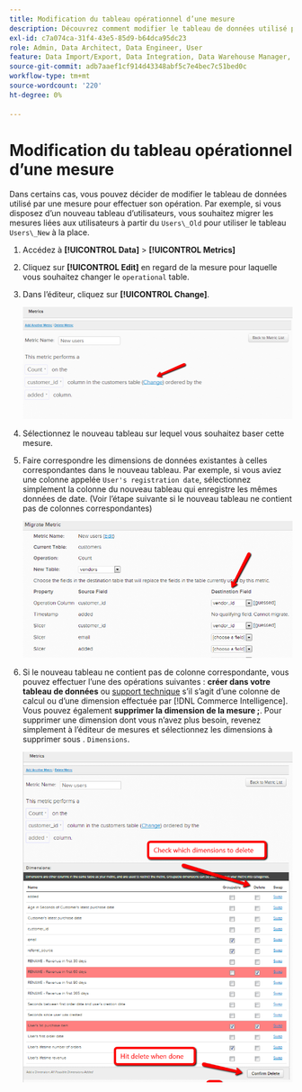 ```yaml
---
title: Modification du tableau opérationnel d’une mesure
description: Découvrez comment modifier le tableau de données utilisé par une mesure pour effectuer son fonctionnement.
exl-id: c7a074ca-31f4-43e5-85d9-b64dca95dc23
role: Admin, Data Architect, Data Engineer, User
feature: Data Import/Export, Data Integration, Data Warehouse Manager, Commerce Tables
source-git-commit: adb7aaef1cf914d43348abf5c7e4bec7c51bed0c
workflow-type: tm+mt
source-wordcount: '220'
ht-degree: 0%

---
```


# Modification du tableau opérationnel d’une mesure

Dans certains cas, vous pouvez décider de modifier le tableau de données utilisé par une mesure pour effectuer son opération. Par exemple, si vous disposez d’un nouveau tableau d’utilisateurs, vous souhaitez migrer les mesures liées aux utilisateurs à partir du  `Users\_Old` pour utiliser le tableau `Users\_New` à la place.

1. Accédez à **[!UICONTROL Data]** > **[!UICONTROL Metrics]**
1. Cliquez sur **[!UICONTROL Edit]** en regard de la mesure pour laquelle vous souhaitez changer le `operational` table.
1. Dans l’éditeur, cliquez sur **[!UICONTROL Change]**.

   ![](../../assets/change-metrics-1.png)
1. Sélectionnez le nouveau tableau sur lequel vous souhaitez baser cette mesure.
1. Faire correspondre les dimensions de données existantes à celles correspondantes dans le nouveau tableau. Par exemple, si vous aviez une colonne appelée `User's registration date`, sélectionnez simplement la colonne du nouveau tableau qui enregistre les mêmes données de date. (Voir l’étape suivante si le nouveau tableau ne contient pas de colonnes correspondantes)

   ![](../../assets/change-metrics-2.png)

1. Si le nouveau tableau ne contient pas de colonne correspondante, vous pouvez effectuer l’une des opérations suivantes : **créer dans votre tableau de données** ou [support technique](https://experienceleague.adobe.com/docs/commerce-knowledge-base/kb/troubleshooting/miscellaneous/mbi-service-policies.html) s’il s’agit d’une colonne de calcul ou d’une dimension effectuée par [!DNL Commerce Intelligence]. Vous pouvez également **supprimer la dimension de la mesure ;**. Pour supprimer une dimension dont vous n’avez plus besoin, revenez simplement à l’éditeur de mesures et sélectionnez les dimensions à supprimer sous . `Dimensions`.

   ![](../../assets/change-metrics-3.png)
